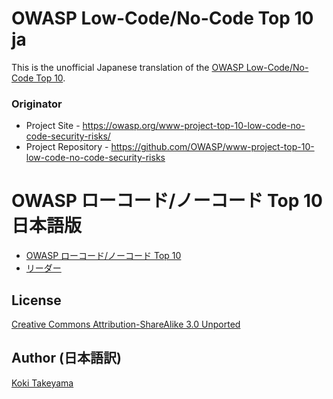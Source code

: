 # OWASP Low-Code/No-Code Top 10 ja

This is the unofficial Japanese translation of the [OWASP Low-Code/No-Code Top 10](https://github.com/OWASP/www-project-top-10-low-code-no-code-security-risks).

### Originator

- Project Site - <https://owasp.org/www-project-top-10-low-code-no-code-security-risks/>
- Project Repository - <https://github.com/OWASP/www-project-top-10-low-code-no-code-security-risks>

# OWASP ローコード/ノーコード Top 10 日本語版

* [OWASP ローコード/ノーコード Top 10](Document/index.md)
* [リーダー](Document/leaders.md)

## License

[Creative Commons Attribution-ShareAlike 3.0 Unported](https://creativecommons.org/licenses/by-sa/3.0/)

## Author (日本語訳)

[Koki Takeyama](https://github.com/coky-t)
